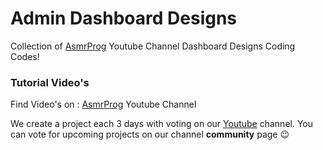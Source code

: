 # Admin Dashboard Designs

Collection of <a href="https://youtube.com/#AsmrProg" target="_blank">AsmrProg</a> Youtube Channel Dashboard Designs Coding Codes!

### Tutorial Video's

Find Video's on : <a href="https://youtube.com/@AsmrProg" target="_blank">AsmrProg</a> Youtube Channel

We create a project each 3 days with voting on our <a href="https://youtube.com/@AsmrProg" target="_blank">Youtube</a> channel.
You can vote for upcoming projects on our channel **community** page :wink:

